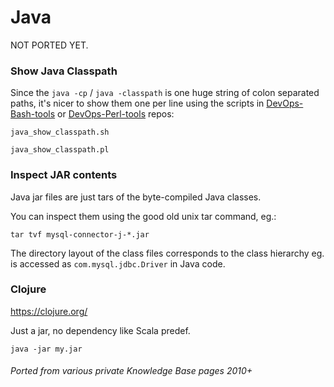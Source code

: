 # Java

NOT PORTED YET.

### Show Java Classpath

Since the `java -cp` / `java -classpath` is one huge string of colon separated paths, it's nicer to show them one
per line using the scripts in [DevOps-Bash-tools](devops-bash-tools.md) or [DevOps-Perl-tools](devops-perl-tools.md)
repos:

```shell
java_show_classpath.sh
```

```shell
java_show_classpath.pl
```

### Inspect JAR contents

Java jar files are just tars of the byte-compiled Java classes.

You can inspect them using the good old unix tar command, eg.:

```shell
tar tvf mysql-connector-j-*.jar
```

The directory layout of the class files corresponds to the class hierarchy eg.
is accessed as `com.mysql.jdbc.Driver` in Java code.

### Clojure

https://clojure.org/

Just a jar, no dependency like Scala predef.

```shell
java -jar my.jar
```

###### Ported from various private Knowledge Base pages 2010+
